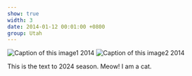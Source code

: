 ```yaml
---
show: true
width: 3
date: 2014-01-12 00:01:00 +0800
group: Utah
---
```

<div>
    <img data-src="{{ 'assets/images/etc/cat2.jpg' | relative_url }}" class="lazy w-50 rounded" src="{{ '/assets/images/empty_300x200.png' | relative_url }}" data-toggle="tooltip" data-placement="top" title="Caption of this image1 2014">
   <img data-src="{{ 'assets/images/etc/cat2.jpg' | relative_url }}" class="lazy w-50 rounded" src="{{ '/assets/images/empty_300x200.png' | relative_url }}" data-toggle="tooltip" data-placement="top" title="Caption of this image2 2014">
      <div class="card-body">
    <p class="card-text">
      This is the text to 2024 season. Meow! I am a cat.
    </p>
  </div>
</div>
